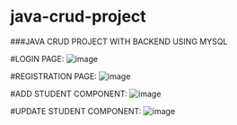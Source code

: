 # java-crud-project
###JAVA CRUD PROJECT WITH BACKEND USING MYSQL

#LOGIN PAGE:
![image](https://github.com/daviidii/java-crud-project/assets/98553960/5ce60ede-d44e-43e8-a55a-dc4026aa4f4b)

#REGISTRATION PAGE:
![image](https://github.com/daviidii/java-crud-project/assets/98553960/d4986e6f-3c83-418f-8065-21ac0eab9672)

#ADD STUDENT COMPONENT:
![image](https://github.com/daviidii/java-crud-project/assets/98553960/b4e2b829-ac50-4d92-be49-68eb0f27c50a)

#UPDATE STUDENT COMPONENT:
![image](https://github.com/daviidii/java-crud-project/assets/98553960/0318cbc1-d99c-4361-a57f-69c3da49c0f9)

